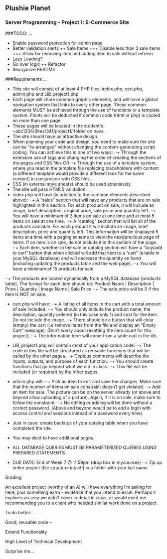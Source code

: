 ## Plushie Planet
### Server Programming - Project 1: E-Commerce Site

###TODO:
...
+ Enable password protection for admin page
+ Better validation alerts
++ Sale Items
+++ Disable less than 3 sale items
+++ Allow for removing item and adding item to sale without refresh
+ Lazy Loading?
+ Go over logic
++ Refactor
+ Reorganize README

###Requirements
...
+ This site will consist of at least 4 PHP files: index.php, cart.php, admin.php and LIB_project1.php
+ Each page will share common graphic elements, and will have a global navigation system that links to every other page. These common elements MUST be achieved through the use of functions or a template system. Points will be deducted if common code (html or php) is copied on more than one page.
+ These pages will be located in the student's: ~abc1234/Sites/341/project1/ folder on nova.
+ The site should have an attractive design.
+ When planning your code and design, you need to make sure the site can be “re-arranged” without changing the content-generating script coding. You can achieve this in one of two ways:
⋅⋅+ Through the extensive use of
tags and changing the order of creating the sections of the pages and CSS files OR
⋅⋅+ Through the use of a template system, where you read in the template file replacing placeholders with content (a different template would provide a different look for the same content) in conjunction with CSS files.
+ CSS (in external style sheets) should be used extensively.
+ The site will pass HTML5 validation.
+ index.php will have (in addition to the common elements described above):
⋅⋅+ A “sales” section that will have any products that are on sale highlighted in this section. For each product on sale, it will include an image, brief description, original price, sale price and quantity left.
⋅⋅+ You will have a minimum of 3 items on sale at one time and at most 5 items on sale at one time.
⋅⋅+ A “catalog” section that will list all of the products available. For each product it will include an image, brief description, price and quantity left. This information will be displayed 5 items at a time with a paging scheme to view the next/previous page of items. If an item is on sale, do not include it in this section of the page.
⋅⋅+ Each item, whether in the sale or catalog section will have a “buy/add to cart” button that when clicked will add that item to a “cart” (a table in your MySQL database) and will decrease the quantity on hand (including updating the products table and the web page).
⋅⋅+ You will have a minimum of 15 products for sale.

⋅⋅+ The products are loaded dynamically from a MySQL database (products table). The format for each item should be:
  Product Name | Description | Price | Quantity | Image Name | Sale Price
⋅⋅+ The sale price will be 0 if the item is NOT on sale.
+ cart.php will have:
⋅⋅+ A listing of all items in the cart with a total amount of sale included.
⋅⋅+ You should only include the product name, the description, quantity ordered (in this case only 1) and cost for the item. Do not include the image.
⋅⋅+ There should be a button that will clear (empty) the cart (i.e remove items from the file and display an “Empty Cart” message). (Don’t worry about resetting the item count for this project).
⋅⋅+ The information here will come from a table cart in the db.

+ LIB_project1.php will contain most of your application code:
⋅⋅+ The code in this file will be structured as reusable functions that will be called by the other pages.
⋅⋅+ Copious comments will describe the inputs, outputs, and purpose of each function.
⋅⋅+ You should create functions that go beyond what we did in class.
⋅⋅+ This file will be included (or required) by the other pages.
+ admin.php will:
⋅⋅+ Pick an item to edit and save the changes. Make sure that the number of items on sale constraint doesn’t get violated.
⋅⋅+ Add an item for sale. The picture can be on the server already (or above and beyond allow uploading of a picture). Again, if it is on sale, make sure to follow the constraint.
⋅⋅+ No editing or adding will be done without a correct password. (Above and beyond would be to add a login with access control and sessions instead of a password every time).
+ Just in case: create backups of your catalog table when you have completed the site.
+ You may elect to have additional pages.
+ ALL DATABASE QUERIES MUST BE PARAMETERIZED QUERIES USING PREPARED STATEMENTS.
+ DUE DATE: End of Week 7 @ 11:59pm (drop box in mycourses)
⋅⋅+ Zip up entire project (file structure intact!) in a folder with your last name

Grading

An excellent project (worthy of an A) will have everything I’m asking for here, plus something extra - evidence that you intend to excel. Perhaps it explores an area we didn't cover in detail in class, or would merit me recommending you to a client who needed similar work done on a project.

To do better…

Good, reusable code –

Extend Functionality

High Level of Technical Development

Surprise me…
